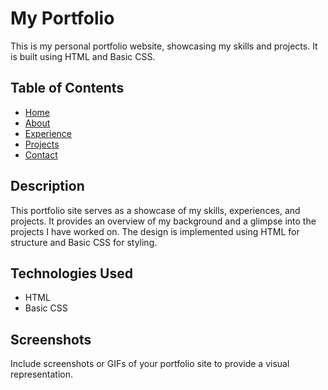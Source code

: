 # My Portfolio

This is my personal portfolio website, showcasing my skills and projects. It is built using HTML and Basic CSS.

## Table of Contents
- [Home](#description)
- [About](#technologies-used)
- [Experience](#screenshots)
- [Projects](#usage)
- [Contact](#license)

## Description
This portfolio site serves as a showcase of my skills, experiences, and projects. It provides an overview of my background and a glimpse into the projects I have worked on. The design is implemented using HTML for structure and Basic CSS for styling.

## Technologies Used
- HTML
- Basic CSS

## Screenshots
Include screenshots or GIFs of your portfolio site to provide a visual representation.


